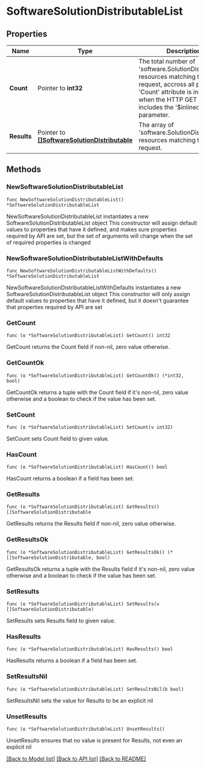 # SoftwareSolutionDistributableList

## Properties

Name | Type | Description | Notes
------------ | ------------- | ------------- | -------------
**Count** | Pointer to **int32** | The total number of &#39;software.SolutionDistributable&#39; resources matching the request, accross all pages. The &#39;Count&#39; attribute is included when the HTTP GET request includes the &#39;$inlinecount&#39; parameter. | [optional] 
**Results** | Pointer to [**[]SoftwareSolutionDistributable**](SoftwareSolutionDistributable.md) | The array of &#39;software.SolutionDistributable&#39; resources matching the request. | [optional] 

## Methods

### NewSoftwareSolutionDistributableList

`func NewSoftwareSolutionDistributableList() *SoftwareSolutionDistributableList`

NewSoftwareSolutionDistributableList instantiates a new SoftwareSolutionDistributableList object
This constructor will assign default values to properties that have it defined,
and makes sure properties required by API are set, but the set of arguments
will change when the set of required properties is changed

### NewSoftwareSolutionDistributableListWithDefaults

`func NewSoftwareSolutionDistributableListWithDefaults() *SoftwareSolutionDistributableList`

NewSoftwareSolutionDistributableListWithDefaults instantiates a new SoftwareSolutionDistributableList object
This constructor will only assign default values to properties that have it defined,
but it doesn't guarantee that properties required by API are set

### GetCount

`func (o *SoftwareSolutionDistributableList) GetCount() int32`

GetCount returns the Count field if non-nil, zero value otherwise.

### GetCountOk

`func (o *SoftwareSolutionDistributableList) GetCountOk() (*int32, bool)`

GetCountOk returns a tuple with the Count field if it's non-nil, zero value otherwise
and a boolean to check if the value has been set.

### SetCount

`func (o *SoftwareSolutionDistributableList) SetCount(v int32)`

SetCount sets Count field to given value.

### HasCount

`func (o *SoftwareSolutionDistributableList) HasCount() bool`

HasCount returns a boolean if a field has been set.

### GetResults

`func (o *SoftwareSolutionDistributableList) GetResults() []SoftwareSolutionDistributable`

GetResults returns the Results field if non-nil, zero value otherwise.

### GetResultsOk

`func (o *SoftwareSolutionDistributableList) GetResultsOk() (*[]SoftwareSolutionDistributable, bool)`

GetResultsOk returns a tuple with the Results field if it's non-nil, zero value otherwise
and a boolean to check if the value has been set.

### SetResults

`func (o *SoftwareSolutionDistributableList) SetResults(v []SoftwareSolutionDistributable)`

SetResults sets Results field to given value.

### HasResults

`func (o *SoftwareSolutionDistributableList) HasResults() bool`

HasResults returns a boolean if a field has been set.

### SetResultsNil

`func (o *SoftwareSolutionDistributableList) SetResultsNil(b bool)`

 SetResultsNil sets the value for Results to be an explicit nil

### UnsetResults
`func (o *SoftwareSolutionDistributableList) UnsetResults()`

UnsetResults ensures that no value is present for Results, not even an explicit nil

[[Back to Model list]](../README.md#documentation-for-models) [[Back to API list]](../README.md#documentation-for-api-endpoints) [[Back to README]](../README.md)


